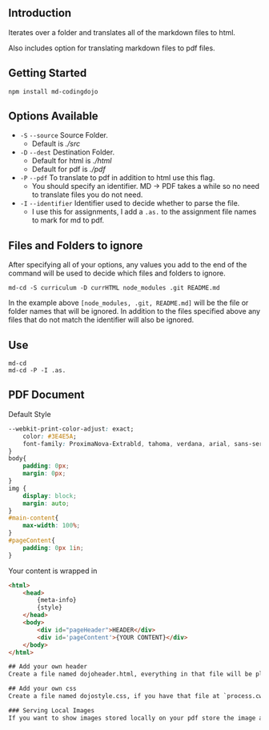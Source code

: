 ## Introduction
Iterates over a folder and translates all of the markdown files to html.

Also includes option for translating markdown files to pdf files.

## Getting Started
```terminal
npm install md-codingdojo
```
## Options Available

* `-S` `--source` Source Folder. 
    * Default is _./src_
* `-D` `--dest` Destination Folder. 
    * Default for html is _./html_
    * Default for pdf is _./pdf_
* `-P` `--pdf` To translate to pdf in addition to html use this flag. 
    * You should specify an identifier. MD -> PDF takes a while so no need to translate files you do not need. 
* `-I` `--identifier` Identifier used to decide whether to parse the file. 
    * I use this for assignments, I add a `.as.` to the assignment file names to mark for md to pdf. 

## Files and Folders to ignore
After specifying all of your options, any values you add to the end of the command will be used to decide which files and folders to ignore. 

```terminal
md-cd -S curriculum -D currHTML node_modules .git README.md
```
In the example above `[node_modules, .git, README.md]` will be the file or folder names that will be ignored. In addition to the files specified above any files that do not match the identifier will also be ignored. 

## Use

```terminal
md-cd
md-cd -P -I .as.
```

## PDF Document
Default Style
```css
--webkit-print-color-adjust: exact;
    color: #3E4E5A;
    font-family: ProximaNova-Extrabld, tahoma, verdana, arial, sans-serif !important; 
}
body{
    padding: 0px;
    margin: 0px;
}
img {
    display: block;
    margin: auto;
}
#main-content{
    max-width: 100%;
}
#pageContent{
    padding: 0px 1in;
}
```

Your content is wrapped in 
```html
<html>
    <head>
        {meta-info}
        {style}
    </head>
    <body>
        <div id="pageHeader">HEADER</div>
        <div id='pageContent'>{YOUR CONTENT}</div>
    </body>
</html>

## Add your own header
Create a file named dojoheader.html, everything in that file will be placed at the top of every page. File must be placed at `process.cwd`

## Add your own css
Create a file named dojostyle.css, if you have that file at `process.cwd` it will replace the default css. 

### Serving Local Images
If you want to show images stored locally on your pdf store the image at `process.cwd` and then set the img src tag to `<img src="{path}image_name.png" />. Check out the example in the test folder of this repo `/test/dojoheader.html`. 